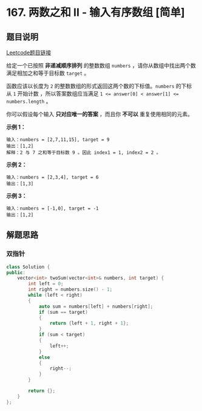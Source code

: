 # 167. 两数之和 II - 输入有序数组 [简单]



## 题目说明

[Leetcode题目链接](https://leetcode-cn.com/problems/two-sum-ii-input-array-is-sorted/)



给定一个已按照 **非递减顺序排列** 的整数数组 `numbers` ，请你从数组中找出两个数满足相加之和等于目标数 `target` 。

函数应该以长度为 `2` 的整数数组的形式返回这两个数的下标值。`numbers` 的下标 从 `1` 开始计数 ，所以答案数组应当满足 `1 <= answer[0] < answer[1] <= numbers.length` 。

你可以假设每个输入 **只对应唯一的答案** ，而且你 **不可以** 重复使用相同的元素。



**示例 1：**

```
输入：numbers = [2,7,11,15], target = 9
输出：[1,2]
解释：2 与 7 之和等于目标数 9 。因此 index1 = 1, index2 = 2 。
```

**示例 2：**

```
输入：numbers = [2,3,4], target = 6
输出：[1,3]
```

**示例 3：**

```
输入：numbers = [-1,0], target = -1
输出：[1,2]
```



## 解题思路

### 双指针

```C++
class Solution {
public:
    vector<int> twoSum(vector<int>& numbers, int target) {
        int left = 0;
        int right = numbers.size() - 1;
        while (left < right)
        {
            auto sum = numbers[left] + numbers[right];
            if (sum == target)
            {
                return {left + 1, right + 1};
            }
            if (sum < target)
            {
                left++;
            }
            else
            {
                right--;
            }
        }

        return {};
    }
};
```



